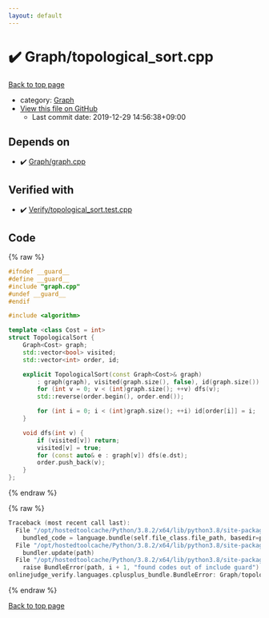 ```yaml
---
layout: default
---
```


<!-- mathjax config similar to math.stackexchange -->
<script type="text/javascript" async
  src="https://cdnjs.cloudflare.com/ajax/libs/mathjax/2.7.5/MathJax.js?config=TeX-MML-AM_CHTML">
</script>
<script type="text/x-mathjax-config">
  MathJax.Hub.Config({
    TeX: { equationNumbers: { autoNumber: "AMS" }},
    tex2jax: {
      inlineMath: [ ['$','$'] ],
      processEscapes: true
    },
    "HTML-CSS": { matchFontHeight: false },
    displayAlign: "left",
    displayIndent: "2em"
  });
</script>

<script type="text/javascript" src="https://cdnjs.cloudflare.com/ajax/libs/jquery/3.4.1/jquery.min.js"></script>
<script src="https://cdn.jsdelivr.net/npm/jquery-balloon-js@1.1.2/jquery.balloon.min.js" integrity="sha256-ZEYs9VrgAeNuPvs15E39OsyOJaIkXEEt10fzxJ20+2I=" crossorigin="anonymous"></script>
<script type="text/javascript" src="../../assets/js/copy-button.js"></script>
<link rel="stylesheet" href="../../assets/css/copy-button.css" />


# :heavy_check_mark: Graph/topological_sort.cpp

<a href="../../index.html">Back to top page</a>

* category: <a href="../../index.html#4cdbd2bafa8193091ba09509cedf94fd">Graph</a>
* <a href="{{ site.github.repository_url }}/blob/master/Graph/topological_sort.cpp">View this file on GitHub</a>
    - Last commit date: 2019-12-29 14:56:38+09:00




## Depends on

* :heavy_check_mark: <a href="graph.cpp.html">Graph/graph.cpp</a>


## Verified with

* :heavy_check_mark: <a href="../../verify/Verify/topological_sort.test.cpp.html">Verify/topological_sort.test.cpp</a>


## Code

<a id="unbundled"></a>
{% raw %}
```cpp
#ifndef __guard__
#define __guard__
#include "graph.cpp"
#undef __guard__
#endif

#include <algorithm>

template <class Cost = int>
struct TopologicalSort {
    Graph<Cost> graph;
    std::vector<bool> visited;
    std::vector<int> order, id;

    explicit TopologicalSort(const Graph<Cost>& graph)
        : graph(graph), visited(graph.size(), false), id(graph.size()) {
        for (int v = 0; v < (int)graph.size(); ++v) dfs(v);
        std::reverse(order.begin(), order.end());

        for (int i = 0; i < (int)graph.size(); ++i) id[order[i]] = i;
    }

    void dfs(int v) {
        if (visited[v]) return;
        visited[v] = true;
        for (const auto& e : graph[v]) dfs(e.dst);
        order.push_back(v);
    }
};

```
{% endraw %}

<a id="bundled"></a>
{% raw %}
```cpp
Traceback (most recent call last):
  File "/opt/hostedtoolcache/Python/3.8.2/x64/lib/python3.8/site-packages/onlinejudge_verify/docs.py", line 340, in write_contents
    bundled_code = language.bundle(self.file_class.file_path, basedir=pathlib.Path.cwd())
  File "/opt/hostedtoolcache/Python/3.8.2/x64/lib/python3.8/site-packages/onlinejudge_verify/languages/cplusplus.py", line 170, in bundle
    bundler.update(path)
  File "/opt/hostedtoolcache/Python/3.8.2/x64/lib/python3.8/site-packages/onlinejudge_verify/languages/cplusplus_bundle.py", line 257, in update
    raise BundleError(path, i + 1, "found codes out of include guard")
onlinejudge_verify.languages.cplusplus_bundle.BundleError: Graph/topological_sort.cpp: line 6: found codes out of include guard

```
{% endraw %}

<a href="../../index.html">Back to top page</a>

